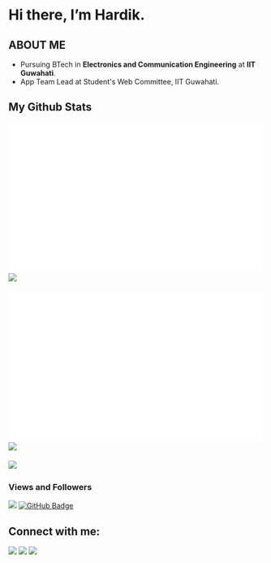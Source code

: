 # Hi there, I’m Hardik.

## ABOUT ME
- Pursuing BTech in **Electronics and Communication Engineering** at **IIT Guwahati**.
- App Team Lead at Student's Web Committee, IIT Guwahati.

## My Github Stats
<div display="flex">
  <img src="https://raw.githubusercontent.com/hardikroongta8/github-stats/master/generated/overview.svg#gh-dark-mode-only"/>
  <img src="https://github-readme-streak-stats.herokuapp.com/?user=hardikroongta8&theme=black-ice&hide_border=true&stroke=0000&background=060A0CD0"/>
</div>
<br/>
<div display="flex">
  <img src="https://raw.githubusercontent.com/hardikroongta8/github-stats/master/generated/languages.svg#gh-dark-mode-only"/>
  <img src="https://github-readme-stats.vercel.app/api?username=hardikroongta8&show_icons=true&title_color=00e7ff&hide_border=true&icon_color=00e7ff&text_color=ffffff&bg_color=060A0CD0">
  </div>  
<br/>
<img src="https://github-readme-activity-graph.vercel.app/graph?username=hardikroongta8&area_color=99f5ff&bg_color=060A0CD0&color=00e7ff&line=00e7ff&point=00475f&area=true&hide_border=true" />

### Views and Followers
<img src="https://komarev.com/ghpvc/?username=hardikroongta8">
<a href="https://github.com/hardikroongta8?tab=followers">
  <img src="https://img.shields.io/github/followers/hardikroongta8?label=Followers&style=social" alt="GitHub Badge">
</a>

## Connect with me:
<p align="left">
  <a href="https://www.linkedin.com/in/hardikroongta8"><img src="https://img.icons8.com/fluent/48/000000/linkedin.png"/></a>
  <a href="https://www.instagram.com/hardikroongta8/"><img src="https://img.icons8.com/fluent/48/000000/instagram-new.png"/></a>
  <a href="https://x.com/hardikroongta8"><img src="https://img.icons8.com/fluent/48/000000/twitter.png"/></a>
</p>
